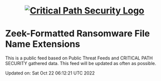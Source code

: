 <h1 align="center">

[![Critical Path Security Logo](https://www.criticalpathsecurity.com/wp-content/uploads/2020/09/CPS-LOGO-RESIZE.png)](https:://www.criticalpathsecurity.com)

</h1>

# Zeek-Formatted Ransomware File Name Extensions

This is a public feed based on Public Threat Feeds and CRITICAL PATH SECURITY gathered data.
This feed will be updated as often as possible.

Updated on:
Sat Oct 22 06:12:21 UTC 2022
